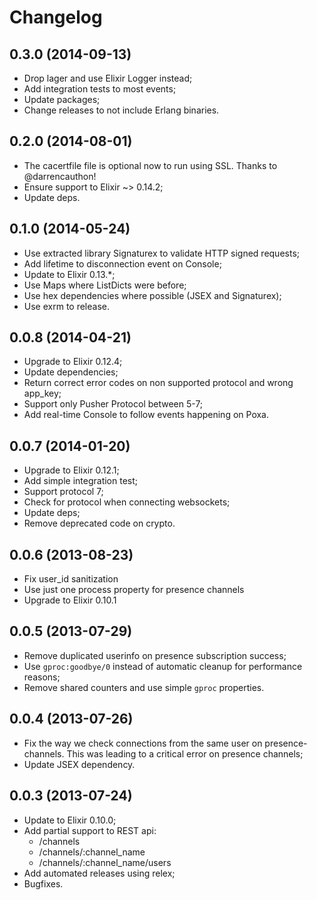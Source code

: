 # Changelog

## 0.3.0 (2014-09-13)

* Drop lager and use Elixir Logger instead;
* Add integration tests to most events;
* Update packages;
* Change releases to not include Erlang binaries.

## 0.2.0 (2014-08-01)

* The cacertfile file is optional now to run using SSL. Thanks to @darrencauthon!
* Ensure support to Elixir ~> 0.14.2;
* Update deps.

## 0.1.0 (2014-05-24)

* Use extracted library Signaturex to validate HTTP signed requests;
* Add lifetime to disconnection event on Console;
* Update to Elixir 0.13.*;
* Use Maps where ListDicts were before;
* Use hex dependencies where possible (JSEX and Signaturex);
* Use exrm to release.

## 0.0.8 (2014-04-21)

* Upgrade to Elixir 0.12.4;
* Update dependencies;
* Return correct error codes on non supported protocol and wrong app_key;
* Support only Pusher Protocol between 5-7;
* Add real-time Console to follow events happening on Poxa.

## 0.0.7 (2014-01-20)

* Upgrade to Elixir 0.12.1;
* Add simple integration test;
* Support protocol 7;
* Check for protocol when connecting websockets;
* Update deps;
* Remove deprecated code on crypto.

## 0.0.6 (2013-08-23)

* Fix user_id sanitization
* Use just one process property for presence channels
* Upgrade to Elixir 0.10.1

## 0.0.5 (2013-07-29)

* Remove duplicated userinfo on presence subscription success;
* Use `gproc:goodbye/0` instead of automatic cleanup for performance reasons;
* Remove shared counters and use simple `gproc` properties.

## 0.0.4 (2013-07-26)

* Fix the way we check connections from the same user on presence-channels. This was leading to a critical error on presence channels;
* Update JSEX dependency.

## 0.0.3 (2013-07-24)

* Update to Elixir 0.10.0;
* Add partial support to REST api:
  * /channels
  * /channels/:channel_name
  * /channels/:channel_name/users
* Add automated releases using relex;
* Bugfixes.
